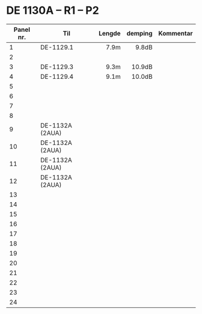 # DE 1130A – R1 – P2

|Panel nr.|Til|Lengde|demping|Kommentar|
|---|--------------|---:|-----:|-------|
|1|DE-1129.1       |7.9m|9.8dB |       |
|2|                |    |      |       |
|3|DE-1129.3       |9.3m|10.9dB|       |
|4|DE-1129.4       |9.1m|10.0dB|       |
|5|                |    |      |       |
|6|                |    |      |       |
|7|                |    |      |       |
|8|                |    |      |       |
|9|DE-1132A (2AUA) |    |      |       |
|10|DE-1132A (2AUA)|    |      |       |
|11|DE-1132A (2AUA)|    |      |       |
|12|DE-1132A (2AUA)|    |      |       |
|13|               |    |      |       |
|14|               |    |      |       |
|15|               |    |      |       |
|16|               |    |      |       |
|17|               |    |      |       |
|18|               |    |      |       | 
|19|               |    |      |       |
|20|               |    |      |       |
|21|               |    |      |       |
|22|               |    |      |       |
|23|               |    |      |       |
|24|               |    |      |       |
